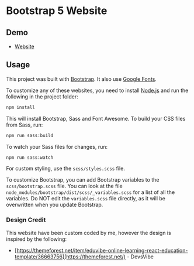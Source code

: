 # Bootstrap 5 Website

<!-- <img src="image.png" /> -->

## Demo

- [Website](https://enchanting-panda-8a30ac.netlify.app/)

## Usage

This project was built with [Bootstrap](https://getbootstrap.com/). It also use [Google Fonts](https://fonts.google.com/).

To customize any of these websites, you need to install [Node.js](https://nodejs.org/en/) and run the following in the project folder:

```bash
npm install
```

This will install Bootstrap, Sass and Font Awesome. To build your CSS files from Sass, run:

```bash
npm run sass:build
```

To watch your Sass files for changes, run:

```bash
npm run sass:watch
```

For custom styling, use the `scss/styles.scss` file.

To customize Bootstrap, you can add Bootstrap variables to the `scss/bootstrap.scss` file. You can look at the file `node_modules/bootstrap/dist/scss/_variables.scss` for a list of all the variables. Do NOT edit the `variables.scss` file directly, as it will be overwritten when you update Bootstrap.

### Design Credit

This website have been custom coded by me, however the design is inspired by the following:

- [https://themeforest.net/item/eduvibe-online-learning-react-education-template/36663756](https://themeforest.net/) - DevsVibe
